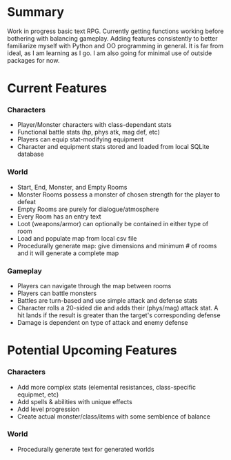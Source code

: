 # Summary
Work in progress basic text RPG. Currently getting functions working before bothering with balancing gameplay. Adding features consistently to better familiarize myself with Python and OO programming in general. It is far from ideal, as I am learning as I go. I am also going for minimal use of outside packages for now.

# Current Features
### Characters
* Player/Monster characters with class-dependant stats
* Functional battle stats (hp, phys atk, mag def, etc)
* Players can equip stat-modifying equipment
* Character and equipment stats stored and loaded from local SQLite database
### World
* Start, End, Monster, and Empty Rooms
* Monster Rooms possess a monster of chosen strength for the player to defeat
* Empty Rooms are purely for dialogue/atmosphere
* Every Room has an entry text
* Loot (weapons/armor) can optionally be contained in either type of room
* Load and populate map from local csv file
* Procedurally generate map: give dimensions and minimum # of rooms and it will generate a complete map
### Gameplay
* Players can navigate through the map between rooms
* Players can battle monsters
* Battles are turn-based and use simple attack and defense stats
* Character rolls a 20-sided die and adds their (phys/mag) attack stat. A hit lands if the result is greater than the target's corresponding defense
* Damage is dependent on type of attack and enemy defense

# Potential Upcoming Features
### Characters
* Add more complex stats (elemental resistances, class-specific equipmet, etc)
* Add spells & abilities with unique effects
* Add level progression
* Create actual monster/class/items with some semblence of balance
### World
* Procedurally generate text for generated worlds